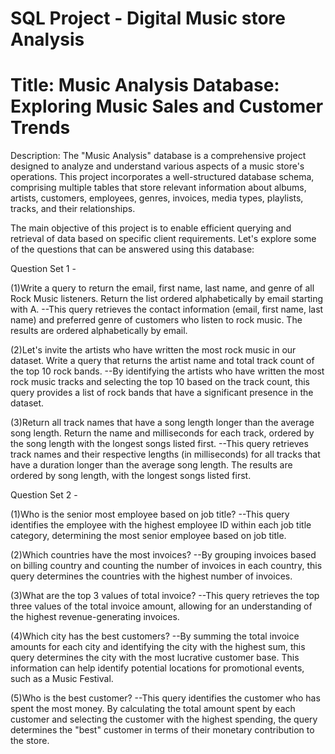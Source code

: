 # SQL Project - Digital Music store Analysis

# Title: Music Analysis Database: Exploring Music Sales and Customer Trends

Description:
The "Music Analysis" database is a comprehensive project designed to analyze and understand various aspects of a music store's operations. This project incorporates a well-structured database schema, comprising multiple tables that store relevant information about albums, artists, customers, employees, genres, invoices, media types, playlists, tracks, and their relationships.

The main objective of this project is to enable efficient querying and retrieval of data based on specific client requirements. Let's explore some of the questions that can be answered using this database:

Question Set 1 -

(1)Write a query to return the email, first name, last name, and genre of all Rock Music listeners. Return the list ordered alphabetically by email starting with A.
--This query retrieves the contact information (email, first name, last name) and preferred genre of customers who listen to rock music. The results are ordered alphabetically by email.

(2)Let's invite the artists who have written the most rock music in our dataset. Write a query that returns the artist name and total track count of the top 10 rock bands.
--By identifying the artists who have written the most rock music tracks and selecting the top 10 based on the track count, this query provides a list of rock bands that have a significant presence in the dataset.

(3)Return all track names that have a song length longer than the average song length. Return the name and milliseconds for each track, ordered by the song length with the longest songs listed first.
--This query retrieves track names and their respective lengths (in milliseconds) for all tracks that have a duration longer than the average song length. The results are ordered by song length, with the longest songs listed first.

Question Set 2 -

(1)Who is the senior most employee based on job title?
--This query identifies the employee with the highest employee ID within each job title category, determining the most senior employee based on job title.

(2)Which countries have the most invoices?
--By grouping invoices based on billing country and counting the number of invoices in each country, this query determines the countries with the highest number of invoices.

(3)What are the top 3 values of total invoice?
--This query retrieves the top three values of the total invoice amount, allowing for an understanding of the highest revenue-generating invoices.

(4)Which city has the best customers?
--By summing the total invoice amounts for each city and identifying the city with the highest sum, this query determines the city with the most lucrative customer base. This information can help identify potential locations for promotional events, such as a Music Festival.

(5)Who is the best customer?
--This query identifies the customer who has spent the most money. By calculating the total amount spent by each customer and selecting the customer with the highest spending, the query determines the "best" customer in terms of their monetary contribution to the store.
